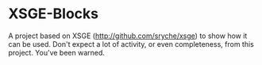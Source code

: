 # XSGE-Blocks

A project based on XSGE (http://github.com/sryche/xsge) to show how it can be used. Don't expect a lot of activity, or even completeness, from this project.
You've been warned.
